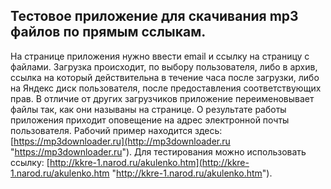 ## Тестовое приложение для скачивания mp3 файлов по прямым сслыкам.
На странице приложения нужно ввести email и ссылку на страницу с файлами.
Загрузка происходит, по выбору пользователя, либо в архив, ссылка на который действительна  в течение часа после загрузки, либо на Яндекс диск пользователя, после предоставления соответствующих прав.
В отличие от других загрузчиков приложение переименовывает файлы так, как они называны на странице.
О результате работы приложения приходит оповещение на адрес электронной почты пользователя. 
Рабочий пример находится здесь:  [https://mp3downloader.ru](http://mp3downloader.ru "https://mp3downloader.ru").
Для тестирования можно использовать ссылку:  [http://kkre-1.narod.ru/akulenko.htm](http://kkre-1.narod.ru/akulenko.htm "http://kkre-1.narod.ru/akulenko.htm").

